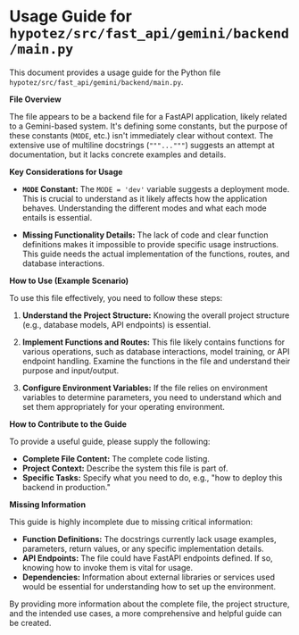 # Usage Guide for `hypotez/src/fast_api/gemini/backend/main.py`

This document provides a usage guide for the Python file `hypotez/src/fast_api/gemini/backend/main.py`.

**File Overview**

The file appears to be a backend file for a FastAPI application, likely related to a Gemini-based system.  It's defining some constants, but the purpose of these constants (`MODE`, etc.) isn't immediately clear without context.  The extensive use of multiline docstrings (`"""..."""`) suggests an attempt at documentation, but it lacks concrete examples and details.


**Key Considerations for Usage**

* **`MODE` Constant:** The `MODE = 'dev'` variable suggests a deployment mode.  This is crucial to understand as it likely affects how the application behaves.  Understanding the different modes and what each mode entails is essential.

* **Missing Functionality Details:** The lack of code and clear function definitions makes it impossible to provide specific usage instructions.  This guide needs the actual implementation of the functions, routes, and database interactions.


**How to Use (Example Scenario)**

To use this file effectively, you need to follow these steps:

1. **Understand the Project Structure:**  Knowing the overall project structure (e.g., database models, API endpoints) is essential.

2. **Implement Functions and Routes:**  This file likely contains functions for various operations, such as database interactions, model training, or API endpoint handling.  Examine the functions in the file and understand their purpose and input/output.

3. **Configure Environment Variables:** If the file relies on environment variables to determine parameters, you need to understand which and set them appropriately for your operating environment.


**How to Contribute to the Guide**

To provide a useful guide, please supply the following:

* **Complete File Content:** The complete code listing.
* **Project Context:**  Describe the system this file is part of.
* **Specific Tasks:** Specify what you need to do, e.g., "how to deploy this backend in production."

**Missing Information**

This guide is highly incomplete due to missing critical information:

* **Function Definitions:**  The docstrings currently lack usage examples, parameters, return values, or any specific implementation details.
* **API Endpoints:**  The file could have FastAPI endpoints defined.  If so, knowing how to invoke them is vital for usage.
* **Dependencies:**  Information about external libraries or services used would be essential for understanding how to set up the environment.


By providing more information about the complete file, the project structure, and the intended use cases, a more comprehensive and helpful guide can be created.